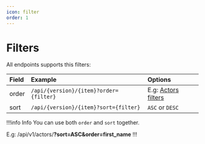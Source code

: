 ```yaml
---
icon: filter
order: 1
---
```


# Filters

All endpoints supports this filters:

| Field | Example                                | Options                                         |
| :---- | :------------------------------------- | :---------------------------------------------- |
| order | `/api/{version}/{item}?order={filter}` | E.g: [Actors filters](../API/Actors.md#filters) |
| sort  | `/api/{version}/{item}?sort={filter}`  | `ASC` or `DESC`                                 |

!!!info Info
You can use both `order` and `sort` together.

E.g: /api/v1/actors/**?sort=ASC&order=first_name**
!!!

